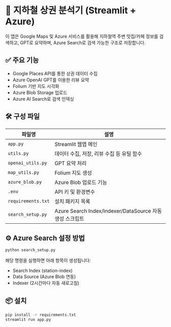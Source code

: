 # 🚀 지하철 상권 분석기 (Streamlit + Azure)

이 앱은 Google Maps 및 Azure 서비스를 활용해 지하철역 주변 맛집/카페 정보를 검색하고, GPT로 요약하며, Azure Search로 검색 가능한 구조로 저장합니다.

## ✅ 주요 기능
- Google Places API를 통한 상권 데이터 수집
- Azure OpenAI GPT를 이용한 리뷰 요약
- Folium 기반 지도 시각화
- Azure Blob Storage 업로드
- Azure AI Search로 검색 인덱싱

## 🛠️ 구성 파일

| 파일명 | 설명 |
|--------|------|
| `app.py` | Streamlit 웹앱 메인 |
| `utils.py` | 데이터 수집, 저장, 리뷰 수집 등 유틸 함수 |
| `openai_utils.py` | GPT 요약 처리 |
| `map_utils.py` | Folium 지도 생성 |
| `azure_blob.py` | Azure Blob 업로드 기능 |
| `.env` | API 키 및 환경변수 |
| `requirements.txt` | 설치 패키지 목록 |
| `search_setup.py` | Azure Search Index/Indexer/DataSource 자동 생성 스크립트 |

## ⚙️ Azure Search 설정 방법

```bash
python search_setup.py
```

해당 명령을 실행하면 아래 항목이 생성됩니다:
- Search Index (station-index)
- Data Source (Azure Blob 연동)
- Indexer (2시간마다 자동 새로고침)

## 📦 설치

```bash
pip install -r requirements.txt
streamlit run app.py
```